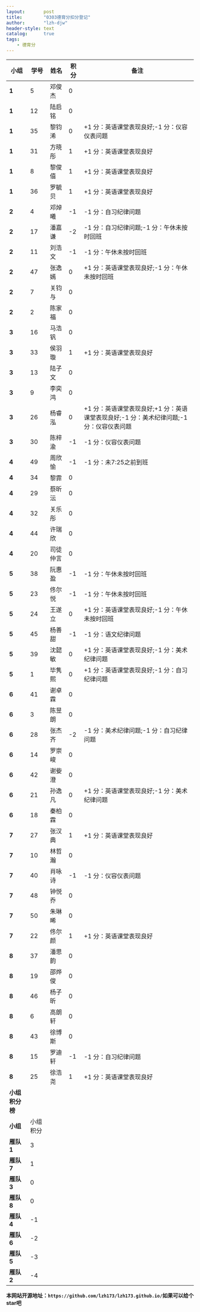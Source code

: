 ```yaml
---
layout:       post
title:        "0303德育分扣分登记"
author:       "lzh-djw"
header-style: text
catalog:      true
tags:
    - 德育分
---
```


| **小组**    | **学号** | **姓名** | **积分** | **备注**                                              |
|-----------|--------|--------|--------|-----------------------------------------------------|
| **1**     | 5      | 邓俊杰    | 0      |                                                     |
| **1**     | 12     | 陆启铭    | 0      |                                                     |
| **1**     | 35     | 黎钧浠    | 0      | +1 分：英语课堂表现良好;-1 分：仪容仪表问题                           |
| **1**     | 31     | 方晓彤    | 1      | +1 分：英语课堂表现良好                                       |
| **1**     | 8      | 黎俊僖    | 1      | +1 分：英语课堂表现良好                                       |
| **1**     | 36     | 罗毓贝    | 1      | +1 分：英语课堂表现良好                                       |
| **2**     | 4      | 邓焯曦    | -1     | -1 分：自习纪律问题                                         |
| **2**     | 17     | 潘嘉谦    | -2     | -1 分：自习纪律问题;-1 分：午休未按时回班                            |
| **2**     | 11     | 刘浩文    | -1     | -1 分：午休未按时回班                                        |
| **2**     | 47     | 张逸嫣    | 0      | +1 分：英语课堂表现良好;-1 分：午休未按时回班                          |
| **2**     | 7      | 关钧与    | 0      |                                                     |
| **2**     | 2      | 陈家福    | 0      |                                                     |
| **3**     | 16     | 马浩钒    | 0      |                                                     |
| **3**     | 33     | 侯羽璇    | 1      | +1 分：英语课堂表现良好                                       |
| **3**     | 13     | 陆子文    | 0      |                                                     |
| **3**     | 9      | 李奕鸿    | 0      |                                                     |
| **3**     | 26     | 杨睿泓    | 0      | +1 分：英语课堂表现良好;+1 分：英语课堂表现良好;-1 分：美术纪律问题;-1 分：仪容仪表问题 |
| **3**     | 30     | 陈梓渝    | -1     | -1 分：仪容仪表问题                                         |
| **4**     | 49     | 周欣愉    | -1     | -1 分：未7:25之前到班                                      |
| **4**     | 34     | 黎霏     | 0      |                                                     |
| **4**     | 29     | 蔡昕沄    | 0      |                                                     |
| **4**     | 32     | 关乐彤    | 0      |                                                     |
| **4**     | 44     | 许瑞欣    | 0      |                                                     |
| **4**     | 20     | 司徒仲言   | 0      |                                                     |
| **5**     | 38     | 阮惠盈    | -1     | -1 分：午休未按时回班                                        |
| **5**     | 23     | 佟尔悦    | -1     | -1 分：午休未按时回班                                        |
| **5**     | 24     | 王遂立    | 0      | +1 分：英语课堂表现良好;-1 分：午休未按时回班                          |
| **5**     | 45     | 杨善甜    | -1     | -1 分：语文纪律问题                                         |
| **5**     | 39     | 沈懿敏    | 0      | +1 分：英语课堂表现良好;-1 分：美术纪律问题                           |
| **5**     | 1      | 毕隽熙    | 0      | +1 分：英语课堂表现良好;-1 分：自习纪律问题                           |
| **6**     | 41     | 谢卓霖    | 0      |                                                     |
| **6**     | 3      | 陈昱朗    | 0      |                                                     |
| **6**     | 28     | 张杰齐    | -2     | -1 分：美术纪律问题;-1 分：自习纪律问题                             |
| **6**     | 14     | 罗崇峻    | 0      |                                                     |
| **6**     | 42     | 谢姕澄    | 0      |                                                     |
| **6**     | 21     | 孙逸凡    | 0      | +1 分：英语课堂表现良好;-1 分：美术纪律问题                           |
| **6**     | 18     | 秦柏霖    | 0      |                                                     |
| **7**     | 27     | 张汉典    | 1      | +1 分：英语课堂表现良好                                       |
| **7**     | 10     | 林哲瀚    | 0      |                                                     |
| **7**     | 40     | 肖咏诗    | -1     | -1 分：仪容仪表问题                                         |
| **7**     | 48     | 钟悦乔    | 0      |                                                     |
| **7**     | 50     | 朱琳晞    | 0      |                                                     |
| **7**     | 22     | 佟尔颜    | 1      | +1 分：英语课堂表现良好                                       |
| **8**     | 37     | 潘思韵    | 0      |                                                     |
| **8**     | 19     | 邵烨俊    | 0      |                                                     |
| **8**     | 46     | 杨子昕    | 0      |                                                     |
| **8**     | 6      | 高朗轩    | 0      |                                                     |
| **8**     | 43     | 徐博斯    | 0      |                                                     |
| **8**     | 15     | 罗迪轩    | -1     | -1 分：自习纪律问题                                         |
| **8**     | 25     | 徐浩尧    | 1      | +1 分：英语课堂表现良好                                       |
| **小组积分榜** |        |        |        |                                                     |
| **小组**    | 小组积分   |        |        |                                                     |
| **雁队 1**  | 3      |        |        |                                                     |
| **雁队 7**  | 1      |        |        |                                                     |
| **雁队 3**  | 0      |        |        |                                                     |
| **雁队 8**  | 0      |        |        |                                                     |
| **雁队 4**  | -1     |        |        |                                                     |
| **雁队 6**  | -2     |        |        |                                                     |
| **雁队 5**  | -3     |        |        |                                                     |
| **雁队 2**  | -4     |        |        |                                                     |


**本网站开源地址：`https://github.com/lzh173/lzh173.github.io/`如果可以给个star吧**
